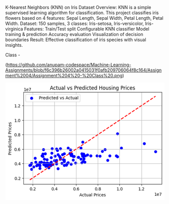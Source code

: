 K-Nearest Neighbors (KNN) on Iris Dataset
Overview:
KNN is a simple supervised learning algorithm for classification. This project classifies iris flowers based on 4 features: Sepal Length, Sepal Width, Petal Length, Petal Width.
Dataset:
150 samples, 3 classes: Iris-setosa, Iris-versicolor, Iris-virginica
Features:
Train/Test split
Configurable KNN classifier
Model training & prediction
Accuracy evaluation
Visualization of decision boundaries
Result:
Effective classification of iris species with visual insights.

Class - 

(https://github.com/anupam-codespace/Machine-Learning-Assignments/blob/f6c396b26002a0415031f0afb209706064f8c164/Assignment%2004/Assignment%204%20-%20Class%20.png)

![Actual vs Prediction](https://github.com/anupam-codespace/Machine-Learning-Assignments/blob/6a9ca95b9cce1bacdf181f8fdad24900be92b2ca/Graphs%20for%20Assignments/download.png)
